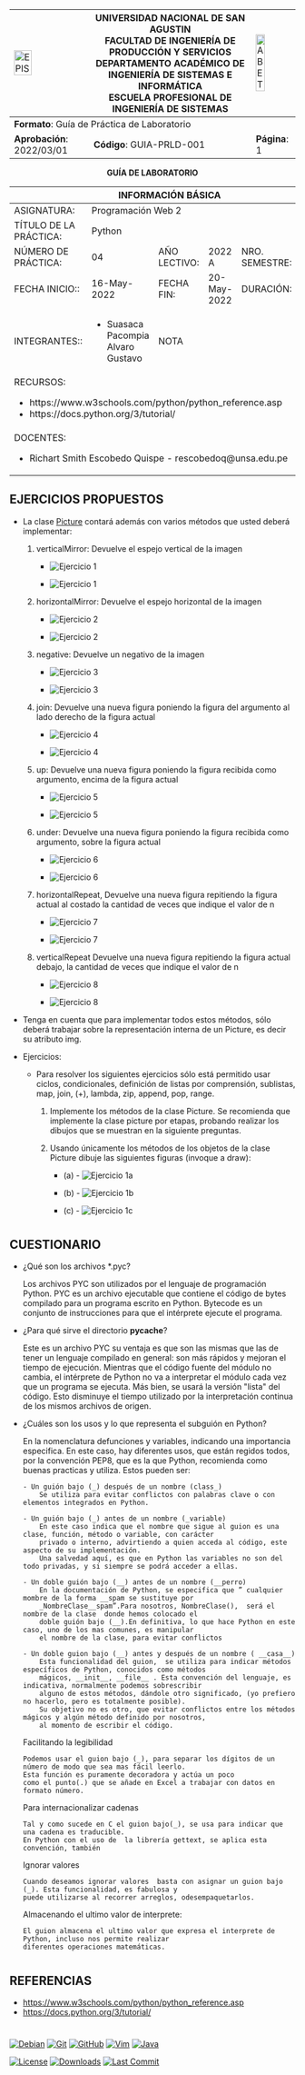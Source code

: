 <div align="center">
<table>
    <theader>
        <tr>
            <td><img src="https://github.com/rescobedoq/pw2/blob/main/epis.png?raw=true" alt="EPIS" style="width:50%; height:auto"/></td>
            <th>
                <span style="font-weight:bold;">UNIVERSIDAD NACIONAL DE SAN AGUSTIN</span><br />
                <span style="font-weight:bold;">FACULTAD DE INGENIERÍA DE PRODUCCIÓN Y SERVICIOS</span><br />
                <span style="font-weight:bold;">DEPARTAMENTO ACADÉMICO DE INGENIERÍA DE SISTEMAS E INFORMÁTICA</span><br />
                <span style="font-weight:bold;">ESCUELA PROFESIONAL DE INGENIERÍA DE SISTEMAS</span>
            </th>
            <td><img src="https://github.com/rescobedoq/pw2/blob/main/abet.png?raw=true" alt="ABET" style="width:50%; height:auto"/></td>
        </tr>
    </theader>
    <tbody>
        <tr><td colspan="3"><span style="font-weight:bold;">Formato</span>: Guía de Práctica de Laboratorio</td></tr>
        <tr><td><span style="font-weight:bold;">Aprobación</span>:  2022/03/01</td><td><span style="font-weight:bold;">Código</span>: GUIA-PRLD-001</td><td><span style="font-weight:bold;">Página</span>: 1</td></tr>
    </tbody>
</table>
</div>

<div align="center">
<span style="font-weight:bold;">GUÍA DE LABORATORIO</span><br />
</div>


<table>
<theader>
<tr><th colspan="6">INFORMACIÓN BÁSICA</th></tr>
</theader>
<tbody>
<tr><td>ASIGNATURA:</td><td colspan="5">Programación Web 2</td></tr>
<tr><td>TÍTULO DE LA PRÁCTICA:</td><td colspan="5">Python</td></tr>
<tr>
<td>NÚMERO DE PRÁCTICA:</td><td>04</td><td>AÑO LECTIVO:</td><td>2022 A</td><td>NRO. SEMESTRE:</td><td>III</td>
</tr>
<tr>
<td>FECHA INICIO::</td><td>16-May-2022</td><td>FECHA FIN:</td><td>20-May-2022</td><td>DURACIÓN:</td><td>04 horas</td>
</tr>
<tr>
<td>INTEGRANTES::</td><td>
<ul>
<li>Suasaca Pacompia Alvaro Gustavo</li>

</ul>
<td>NOTA</td><td></td><td></td><td></td>
</td>
</tr>
<tr><td colspan="6">RECURSOS:
    <ul>
        <li>https://www.w3schools.com/python/python_reference.asp</li>
        <li>https://docs.python.org/3/tutorial/</li>
    </ul>
</td>
</<tr>
<tr><td colspan="6">DOCENTES:
<ul>
<li>Richart Smith Escobedo Quispe - rescobedoq@unsa.edu.pe</li>
</ul>
</td>
</<tr>
</tdbody>
</table>



## EJERCICIOS PROPUESTOS

-   La clase [Picture](Tarea-del-Ajedrez/picture.py) contará además con varios métodos que usted deberá implementar:
    1.  verticalMirror: Devuelve el espejo vertical de la imagen
        
        - ![Ejercicio 1](Imagenes/imagen1.png)
        
        - ![Ejercicio 1](Imagenes/imagen1_1.png)
        
    2.  horizontalMirror: Devuelve el espejo horizontal de la imagen
        
        - ![Ejercicio 2](Imagenes/imagen2.png)
        
        - ![Ejercicio 2](Imagenes/imagen2_1.png)
        
    3.  negative: Devuelve un negativo de la imagen
        
        - ![Ejercicio 3](Imagenes/imagen8.png)
        
        - ![Ejercicio 3](Imagenes/imagen8_1.png)
        
    4.  join: Devuelve una nueva figura poniendo la figura del argumento al lado derecho de la figura actual
        
        - ![Ejercicio 4](Imagenes/imagen3.png)
        
        - ![Ejercicio 4](Imagenes/imagen3_1.png)
        
    5.  up: Devuelve una nueva figura poniendo la figura recibida como argumento, encima de la figura actual
        
        - ![Ejercicio 5](Imagenes/imagen4.png)
        
        - ![Ejercicio 5](Imagenes/imagen4_1.png)
        
    6.  under: Devuelve una nueva figura poniendo la figura recibida como argumento, sobre la figura actual
        
        - ![Ejercicio 6](Imagenes/imagen7.png)
        
        - ![Ejercicio 6](Imagenes/imagen7_1.png)
        
    7.  horizontalRepeat, Devuelve una nueva figura repitiendo la figura actual al costado la cantidad de veces que indique el valor de n
        
        - ![Ejercicio 7](Imagenes/imagen5.png)
        
        - ![Ejercicio 7](Imagenes/imagen5_1.png)
        
    8.  verticalRepeat Devuelve una nueva figura repitiendo la figura actual debajo, la cantidad de veces que indique el valor de n
        
        - ![Ejercicio 8](Imagenes/imagen6.png)
        
        - ![Ejercicio 8](Imagenes/imagen6_1.png)

-   Tenga en cuenta que para implementar todos estos métodos, sólo deberá trabajar sobre la representación interna de un Picture, es decir su atributo img.

-   Ejercicios:

    -   Para resolver los siguientes ejercicios sólo está permitido usar ciclos, condicionales, definición de listas por comprensión, sublistas, map, join, (+), lambda, zip, append, pop, range.

        1.  Implemente los métodos de la clase Picture. Se recomienda que implemente la clase picture por etapas, probando realizar los dibujos que se muestran en la siguiente preguntas.
        2.  Usando únicamente los métodos de los objetos de la clase Picture dibuje las siguientes figuras (invoque a draw):

            *    (a) - ![Ejercicio 1a](Imagenes/ejercicio1.png)

            *    (b) - ![Ejercicio 1b](Imagenes/ejercicio2.png)

            *    (c) - ![Ejercicio 1c](Imagenes/ejercicio3.png)

            

#

## CUESTIONARIO
-   ¿Qué son los archivos *.pyc?

     Los archivos PYC son utilizados por el lenguaje de programación Python. PYC es un archivo ejecutable que contiene el código 
     de bytes compilado para un programa escrito en Python. Bytecode es un conjunto de instrucciones para que el intérprete ejecute 
     el programa.
     
-   ¿Para qué sirve el directorio __pycache__?

     Este es un archivo PYC su ventaja es que son las mismas que las de tener un lenguaje compilado en general: son más rápidos y mejoran 
     el tiempo de ejecución. Mientras que el código fuente del módulo no cambia, el intérprete de Python no va a interpretar el 
     módulo cada vez que un programa se ejecuta. Más bien, se usará la versión "lista" del código. Esto disminuye el tiempo utilizado 
     por la interpretación continua de los mismos archivos de origen.
     
-   ¿Cuáles son los usos y lo que representa el subguión en Python?
     
     En la nomenclatura defunciones y variables, indicando una importancia especifica.
        En este caso,  hay diferentes usos, que están regidos todos, por la convención PEP8, que es la que Python, recomienda como buenas practicas y utiliza.
        Estos pueden ser:

        - Un guión bajo (_) después de un nombre (class_)
            Se utiliza para evitar conflictos con palabras clave o con elementos integrados en Python.

        - Un guión bajo (_) antes de un nombre (_variable)
            En este caso indica que el nombre que sigue al guion es una clase, función, método o variable, con carácter 
            privado o interno, advirtiendo a quien acceda al código, este aspecto de su implementación.
            Una salvedad aquí, es que en Python las variables no son del todo privadas, y si siempre se podrá acceder a ellas.

        - Un doble guión bajo (__) antes de un nombre (__perro)
            En la documentación de Python, se especifica que ” cualquier mombre de la forma __spam se sustituye por 
            _NombreClase__spam”.Para nosotros, NombreClase(),  será el nombre de la clase  donde hemos colocado el 
            doble guión bajo (__).En definitiva, lo que hace Python en este caso, uno de los mas comunes, es manipular 
            el nombre de la clase, para evitar conflictos

        - Un doble guion bajo (__) antes y después de un nombre ( __casa__)
            Esta funcionalidad del guion,  se utiliza para indicar métodos específicos de Python, conocidos como métodos 
            mágicos, __init__, __file__ . Esta convención del lenguaje, es indicativa, normalmente podemos sobrescribir 
            alguno de estos métodos, dándole otro significado, (yo prefiero no hacerlo, pero es totalmente posible).
            Su objetivo no es otro, que evitar conflictos entre los métodos mágicos y algún método definido por nosotros, 
            al momento de escribir el código.

    Facilitando la legibilidad
    
        Podemos usar el guion bajo (_), para separar los dígitos de un número de modo que sea mas fácil leerlo. 
        Esta función es puramente decoradora y actúa un poco
        como el punto(.) que se añade en Excel a trabajar con datos en formato número.
        
    Para internacionalizar cadenas
    
        Tal y como sucede en C el guion bajo(_), se usa para indicar que una cadena es traducible.
        En Python con el uso de  la librería gettext, se aplica esta convención, también

    Ignorar valores
    
        Cuando deseamos ignorar valores  basta con asignar un guion bajo (_). Esta funcionalidad, es fabulosa y 
        puede utilizarse al recorrer arreglos, odesempaquetarlos.

    Almacenando el ultimo valor de interprete:
    
        El guion almacena el ultimo valor que expresa el interprete de Python, incluso nos permite realizar 
        diferentes operaciones matemáticas.

#

## REFERENCIAS
-   https://www.w3schools.com/python/python_reference.asp
-   https://docs.python.org/3/tutorial/

#

[license]: https://img.shields.io/github/license/rescobedoq/pw2?label=rescobedoq
[license-file]: https://github.com/rescobedoq/pw2/blob/main/LICENSE

[downloads]: https://img.shields.io/github/downloads/rescobedoq/pw2/total?label=Downloads
[releases]: https://github.com/rescobedoq/pw2/releases/

[last-commit]: https://img.shields.io/github/last-commit/rescobedoq/pw2?label=Last%20Commit

[Debian]: https://img.shields.io/badge/Debian-D70A53?style=for-the-badge&logo=debian&logoColor=white
[debian-site]: https://www.debian.org/index.es.html

[Git]: https://img.shields.io/badge/git-%23F05033.svg?style=for-the-badge&logo=git&logoColor=white
[git-site]: https://git-scm.com/

[GitHub]: https://img.shields.io/badge/github-%23121011.svg?style=for-the-badge&logo=github&logoColor=white
[github-site]: https://github.com/

[Vim]: https://img.shields.io/badge/VIM-%2311AB00.svg?style=for-the-badge&logo=vim&logoColor=white
[vim-site]: https://www.vim.org/

[Java]: https://img.shields.io/badge/java-%23ED8B00.svg?style=for-the-badge&logo=java&logoColor=white
[java-site]: https://docs.oracle.com/javase/tutorial/


[![Debian][Debian]][debian-site]
[![Git][Git]][git-site]
[![GitHub][GitHub]][github-site]
[![Vim][Vim]][vim-site]
[![Java][Java]][java-site]


[![License][license]][license-file]
[![Downloads][downloads]][releases]
[![Last Commit][last-commit]][releases]
